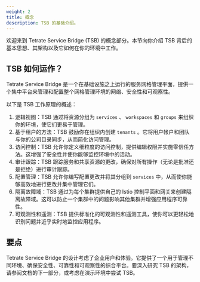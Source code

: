 ```yaml
---
weight: 2
title: 概念
description: TSB 的基础介绍。
---
```


欢迎来到 Tetrate Service Bridge (TSB) 的概念部分。本节向你介绍 TSB 背后的基本思想、其架构以及它如何在你的环境中工作。

## TSB 如何运作？

Tetrate Service Bridge 是一个在基础设施之上运行的服务网格管理平面，提供一个集中平台来管理和配置整个网格管理环境的网络、安全性和可观察性。

以下是 TSB 工作原理的概述：

1. 逻辑视图：TSB 通过将资源分组为 `services` 、 `workspaces` 和 `groups` 来组织你的环境，使它们更易于管理。
2. 基于租户的方法：TSB 鼓励你在组织内创建 `tenants` 。它将用户帐户和团队与你的公司目录同步，从而简化访问管理。
3. 访问控制：TSB 允许你定义细粒度的访问控制，提供编辑权限并实施零信任方法。这增强了安全性并使你能够监控环境中的活动。
4. 审计跟踪：TSB 跟踪服务和共享资源的更改，确保对所有操作（无论是批准还是拒绝）进行审计跟踪。
5. 配置管理：TSB 允许你编写配置更改并将其分组到 `services` 中，从而使你能够高效地进行更改并集中管理它们。
6. 隔离故障域：TSB 通过为每个集群提供自己的 Istio 控制平面和网关来创建隔离故障域。这可以防止一个集群中的问题影响其他集群并增强应用程序可靠性。
7. 可观测性和遥测：TSB 提供标准化的可观测性和遥测工具，使你可以更轻松地识别问题并近乎实时地监控应用程序。

##  要点

Tetrate Service Bridge 的设计考虑了企业用户和体验。它提供了一个用于管理不同环境、确保安全性、可靠性和可观察性的综合平台。要深入研究 TSB 的架构，请参阅文档的下一部分，或考虑在演示环境中尝试 TSB。
